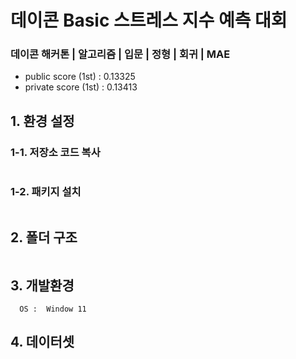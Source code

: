   # 데이콘 Basic 스트레스 지수 예측 대회
### 데이콘 해커톤 | 알고리즘 | 입문 | 정형 | 회귀 | MAE

* public score (1st) : 0.13325
* private score (1st) : 0.13413

## 1. 환경 설정

### 1-1. 저장소 코드 복사 
```
```
### 1-2. 패키지 설치
```
```
## 2. 폴더 구조
```

```

## 3. 개발환경
```
  OS :  Window 11

```

## 4. 데이터셋
